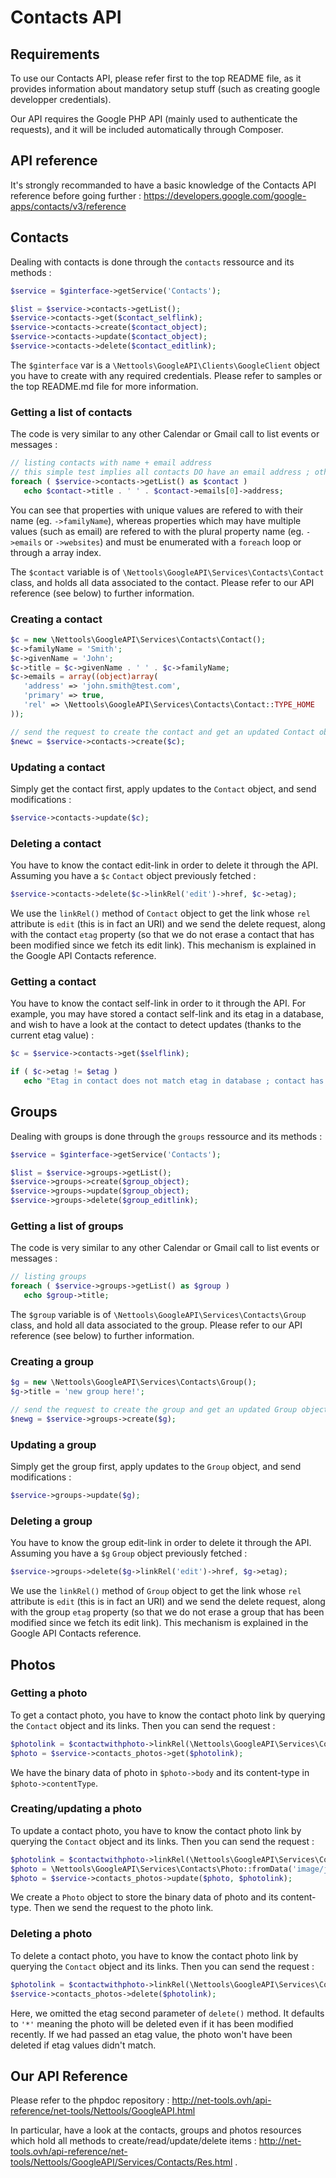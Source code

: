 # Contacts API

## Requirements

To use our Contacts API, please refer first to the top README file, as it provides information about mandatory setup stuff (such as creating google developper credentials).

Our API requires the Google PHP API (mainly used to authenticate the requests), and it will be included automatically through Composer.



## API reference ##

It's strongly recommanded to have a basic knowledge of the Contacts API reference before going further : https://developers.google.com/google-apps/contacts/v3/reference



## Contacts ##

Dealing with contacts is done through the `contacts` ressource and its methods :

```php
$service = $ginterface->getService('Contacts');

$list = $service->contacts->getList();
$service->contacts->get($contact_selflink);
$service->contacts->create($contact_object);
$service->contacts->update($contact_object);
$service->contacts->delete($contact_editlink);
```

The `$ginterface` var is a `\Nettools\GoogleAPI\Clients\GoogleClient` object you have to create with any required credentials. Please refer to samples or the top README.md file for more information.



### Getting a list of contacts

The code is very similar to any other Calendar or Gmail call to list events or messages :

```php
// listing contacts with name + email address
// this simple test implies all contacts DO have an email address ; otherwise 'emails[0]->address' will throw an exception, as [0] will be undefined
foreach ( $service->contacts->getList() as $contact )
   echo $contact->title . ' ' . $contact->emails[0]->address;  
```
You can see that properties with unique values are refered to with their name (eg. `->familyName`), whereas properties which may have multiple values (such as email) are refered to with the plural property name (eg. `->emails` or `->websites`) and must be enumerated with a `foreach` loop or through a array index.

The `$contact` variable is of `\Nettools\GoogleAPI\Services\Contacts\Contact` class, and holds all data associated to the contact. Please refer to our API reference (see below) to further information.



### Creating a contact


```php
$c = new \Nettools\GoogleAPI\Services\Contacts\Contact();
$c->familyName = 'Smith';
$c->givenName = 'John';
$c->title = $c->givenName . ' ' . $c->familyName;
$c->emails = array((object)array(
   'address' => 'john.smith@test.com',
   'primary' => true,
   'rel' => \Nettools\GoogleAPI\Services\Contacts\Contact::TYPE_HOME
));

// send the request to create the contact and get an updated Contact object with etag, links and other api-related stuff
$newc = $service->contacts->create($c);
```



### Updating a contact

Simply get the contact first, apply updates to the `Contact` object, and send modifications :

```php
$service->contacts->update($c);
```



### Deleting a contact

You have to know the contact edit-link in order to delete it through the API. Assuming you have a `$c` `Contact` object previously fetched :

```php
$service->contacts->delete($c->linkRel('edit')->href, $c->etag);
```

We use the `linkRel()` method of `Contact` object to get the link whose `rel` attribute is `edit` (this is in fact an URI) and we send the delete request, along with the contact `etag` property (so that we do not erase a contact that has been modified since we fetch its edit link). This mechanism is explained in the Google API Contacts reference.



### Getting a contact

You have to know the contact self-link in order to it through the API. For example, you may have stored a contact self-link and its etag in a database, and wish to have a look at the contact to detect updates (thanks to the current etag value) :

```php
$c = $service->contacts->get($selflink);

if ( $c->etag != $etag )
   echo "Etag in contact does not match etag in database ; contact has been updated !";
```





## Groups ##

Dealing with groups is done through the `groups` ressource and its methods :

```php
$service = $ginterface->getService('Contacts');

$list = $service->groups->getList();
$service->groups->create($group_object);
$service->groups->update($group_object);
$service->groups->delete($group_editlink);
```



### Getting a list of groups

The code is very similar to any other Calendar or Gmail call to list events or messages :

```php
// listing groups
foreach ( $service->groups->getList() as $group )
   echo $group->title;
```

The `$group` variable is of `\Nettools\GoogleAPI\Services\Contacts\Group` class, and hold all data associated to the group. Please refer to our API reference (see below) to further information.



### Creating a group

```php
$g = new \Nettools\GoogleAPI\Services\Contacts\Group();
$g->title = 'new group here!';

// send the request to create the group and get an updated Group object with etag, links and other api-related stuff
$newg = $service->groups->create($g);
```



### Updating a group

Simply get the group first, apply updates to the `Group` object, and send modifications :

```php
$service->groups->update($g);
```



### Deleting a group

You have to know the group edit-link in order to delete it through the API. Assuming you have a `$g` `Group` object previously fetched :

```php
$service->groups->delete($g->linkRel('edit')->href, $g->etag);
```

We use the `linkRel()` method of `Group` object to get the link whose `rel` attribute is `edit` (this is in fact an URI) and we send the delete request, along with the group `etag` property (so that we do not erase a group that has been modified since we fetch its edit link). This mechanism is explained in the Google API Contacts reference.





## Photos ##

### Getting a photo 

To get a contact photo, you have to know the contact photo link by querying the `Contact` object and its links. Then you can send the request :

```php
$photolink = $contactwithphoto->linkRel(\Nettools\GoogleAPI\Services\Contacts\Contact::TYPE_PHOTO));
$photo = $service->contacts_photos->get($photolink);
```

We have the binary data of photo in `$photo->body` and its content-type in `$photo->contentType`.



### Creating/updating a photo 

To update a contact photo, you have to know the contact photo link by querying the `Contact` object and its links. Then you can send the request :

```php
$photolink = $contactwithphoto->linkRel(\Nettools\GoogleAPI\Services\Contacts\Contact::TYPE_PHOTO));
$photo = \Nettools\GoogleAPI\Services\Contacts\Photo::fromData('image/jpeg', file_get_contents('image.jpeg'));
$photo = $service->contacts_photos->update($photo, $photolink);
```

We create a `Photo` object to store the binary data of photo and its content-type. Then we send the request to the photo link.



### Deleting a photo 

To delete a contact photo, you have to know the contact photo link by querying the `Contact` object and its links. Then you can send the request :

```php
$photolink = $contactwithphoto->linkRel(\Nettools\GoogleAPI\Services\Contacts\Contact::TYPE_PHOTO));
$service->contacts_photos->delete($photolink);
```

Here, we omitted the etag second parameter of `delete()` method. It defaults to `'*'` meaning the photo will be deleted even if it has been modified recently. If we had passed an etag value, the photo won't have been deleted if etag values didn't match.




## Our API Reference

Please refer to the phpdoc repository : http://net-tools.ovh/api-reference/net-tools/Nettools/GoogleAPI.html

In particular, have a look at the contacts, groups and photos resources which hold all methods to create/read/update/delete items : http://net-tools.ovh/api-reference/net-tools/Nettools/GoogleAPI/Services/Contacts/Res.html .

